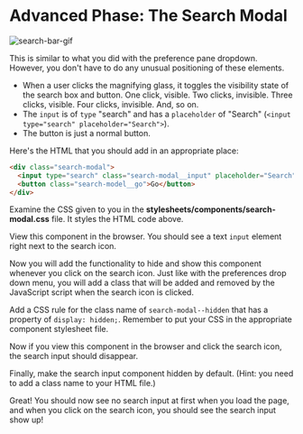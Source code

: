 # Advanced Phase: The Search Modal

![search-bar-gif]

This is similar to what you did with the preference pane dropdown. However, you
don't have to do any unusual positioning of these elements.

* When a user clicks the magnifying glass, it toggles the visibility state of
  the search box and button. One click, visible. Two clicks, invisible. Three
  clicks, visible. Four clicks, invisible. And, so on.
* The `input` is of `type` "search" and has a `placeholder` of "Search"
  (`<input type="search" placeholder="Search">`).
* The button is just a normal button.

Here's the HTML that you should add in an appropriate place:

```html
<div class="search-modal">
  <input type="search" class="search-modal__input" placeholder="Search">
  <button class="search-model__go">Go</button>
</div>
```

Examine the CSS given to you in the __stylesheets/components/search-modal.css__
file. It styles the HTML code above.

View this component in the browser. You should see a text `input` element right
next to the search icon.

Now you will add the functionality to hide and show this component whenever you
click on the search icon. Just like with the preferences drop down menu, you
will add a class that will be added and removed by the JavaScript script when
the search icon is clicked.

Add a CSS rule for the class name of `search-modal--hidden` that has a property
of `display: hidden;`. Remember to put your CSS in the appropriate component
stylesheet file.

Now if you view this component in the browser and click the search icon, the
search input should disappear.

Finally, make the search input component hidden by default. (Hint: you need
to add a class name to your HTML file.)

Great! You should now see no search input at first when you load the page, and
when you click on the search icon, you should see the search input show up!

[search-bar-gif]: https://appacademy-open-assets.s3-us-west-1.amazonaws.com/Module-Responsive-Design/response-design-projects/aa-times/assets/search.gif
